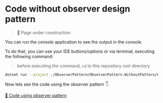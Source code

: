 # Code without observer design pattern

> 🚧 Page under construction

You can run the console application to see the output in the console.

To do that, you can use your IDE buttons/options or via terminal, executing the following command:

> before executing the command, `cd` to this repository root directory

```bash
dotnet run --project ./ObserverPattern/ObserverPattern.WithoutPattern/ObserverPattern.WithoutPattern.csproj
```

Now lets see the code using the observer pattern 👇

[📄 Code using observer pattern](../ObserverPattern.WithPattern/README.md)